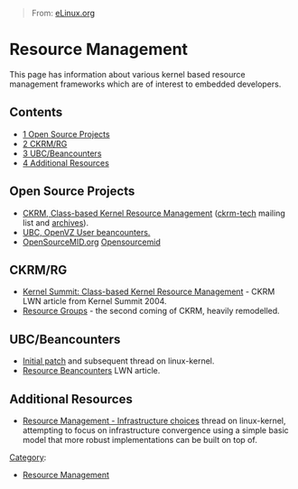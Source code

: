 > From: [eLinux.org](http://eLinux.org/Resource_Management "http://eLinux.org/Resource_Management")


# Resource Management



This page has information about various kernel based resource management
frameworks which are of interest to embedded developers.

## Contents

-   [1 Open Source Projects](#open-source-projects)
-   [2 CKRM/RG](#ckrm-rg)
-   [3 UBC/Beancounters](#ubc-beancounters)
-   [4 Additional Resources](#additional-resources)

## Open Source Projects

-   [CKRM, Class-based Kernel Resource
    Management](http://ckrm.sourceforge.net)
    ([ckrm-tech](https://lists.sourceforge.net/lists/listinfo/ckrm-tech)
    mailing list and
    [archives](http://sourceforge.net/mailarchive/forum.php?forum=ckrm-tech)).
-   [UBC, OpenVZ User
    beancounters.](http://wiki.openvz.org/Category:UBC)
-   [OpenSourceMID.org](http://www.opensourcemid.org)
    [Opensourcemid](http://eLinux.org/Opensourcemid "Opensourcemid")

## CKRM/RG

-   [Kernel Summit: Class-based Kernel Resource
    Management](http://lwn.net/Articles/94573/) - CKRM LWN article from
    Kernel Summit 2004.
-   [Resource Groups](http://lwn.net/Articles/181857/) - the second
    coming of CKRM, heavily remodelled.

## UBC/Beancounters

-   [Initial patch](http://article.gmane.org/gmane.linux.kernel/437312)
    and subsequent thread on linux-kernel.
-   [Resource Beancounters](http://lwn.net/Articles/197433/) LWN
    article.

## Additional Resources

-   [Resource Management - Infrastructure
    choices](http://lkml.org/lkml/2006/10/30/49) thread on linux-kernel,
    attempting to focus on infrastructure convergence using a simple
    basic model that more robust implementations can be built on top of.


[Category](http://eLinux.org/Special:Categories "Special:Categories"):

-   [Resource
    Management](http://eLinux.org/Category:Resource_Management "Category:Resource Management")

